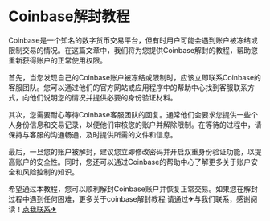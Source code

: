 # Coinbase解封教程

Coinbase是一个知名的数字货币交易平台，但有时用户可能会遇到账户被冻结或限制交易的情况。在这篇文章中，我们将为您提供Coinbase解封的教程，帮助您重新获得账户的正常使用权限。

首先，当您发现自己的Coinbase账户被冻结或限制时，应该立即联系Coinbase的客服团队。您可以通过他们的官方网站或应用程序中的帮助中心找到客服联系方式，向他们说明您的情况并提供必要的身份验证材料。

其次，您需要耐心等待Coinbase客服团队的回复。通常他们会要求您提供一些个人身份信息和交易记录，以便他们审核您的账户并解除限制。在等待的过程中，请保持与客服的沟通畅通，及时提供所需的文件和信息。

最后，一旦您的账户被解封，建议您立即修改密码并开启双重身份验证功能，以提高账户的安全性。同时，您还可以通过Coinbase的帮助中心了解更多关于账户安全和风险控制的知识。

希望通过本教程，您可以顺利解封Coinbase账户并恢复正常交易。如果您在解封过程中遇到任何困难，更多关于coinbase解封教程 请通过✈与我们联系，感谢阅读！[点我联系✈](https://faq.G208.com)